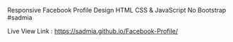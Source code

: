 Responsive Facebook Profile Design HTML CSS &amp; JavaScript No Bootstrap #sadmia

Live View Link : https://sadmia.github.io/Facebook-Profile/
